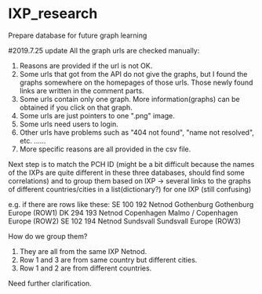 # IXP_research

Prepare database for future graph learning

#2019.7.25 update
All the graph urls are checked manually:
1. Reasons are provided if the url is not OK. 
2. Some urls that got from the API do not give the graphs, but I found the graphs somewhere on the homepages of those urls. Those newly found links are written in the comment parts.
3. Some urls contain only one graph. More information(graphs) can be obtained if you click on that graph.
4. Some urls are just pointers to one ".png" image.
5. Some urls need users to login.
6. Other urls have problems such as "404 not found", "name not resolved", etc.
......
7. More specific reasons are all provided in the csv file.

Next step is to match the PCH ID (might be a bit difficult because the names of the IXPs are quite different in these three databases, should find some correlations) and to group them based on IXP → several links to the graphs of different countries/cities in a list(dictionary?) for one IXP (still confusing)

e.g.
if there are rows like these:
SE	100		192	  Netnod Gothenburg	  Gothenburg	           Europe   (ROW1)
DK	294		193	  Netnod Copenhagen	  Malmo / Copenhagen	   Europe   (ROW2)
SE	102		194	  Netnod Sundsvall	  Sundsvall	             Europe   (ROW3)

How do we group them? 
1. They are all from the same IXP Netnod.
2. Row 1 and 3 are from same country but different cities.
3. Row 1 and 2 are from different countries.

Need further clarification.
